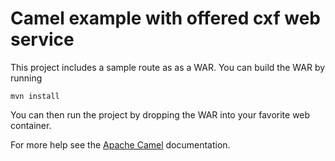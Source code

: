 # Camel example with offered cxf web service

This project includes a sample route as as a WAR.
You can build the WAR by running

    mvn install

You can then run the project by dropping the WAR into your 
favorite web container. 

For more help see the [Apache Camel](http://camel.apache.org/) documentation. 